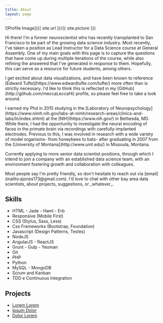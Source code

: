 ```yaml
---
title: About
layout: page
---
```

![Profile Image]({{ site.url }}/{{ site.picture }})

<p>Hi there! I'm a former neuroscientist who has recently transplanted to San Francisco to be part of the growing data science industry. Most recently, I've taken a position as Lead Instructor for a Data Science course at General Assembly. One of my main goals with this page is to capture the questions that have come up during multiple iterations of the course, while also refining the answered that I've generated in response to them. Hopefully, this can serve as a resource for future students, among others.</p>

<p>I get excited about data visualizations, and have been known to reference [Edward Tufte](https://www.edwardtufte.com/tufte/) more often than is strictly necessary. I'd like to think this is reflected in my [GitHub](http://github.com/meccaLeccaHi) profile, so please feel free to take a look around.</p>

<p>I earned my Phd in 2015 studying in the [Laboratory of Neuropsychology](https://www.nimh.nih.gov/labs-at-nimh/research-areas/clinics-and-labs/ln/index.shtml) at the [NIH](https://www.nih.gov/) in Bethesda, MD. While there, I had the opportunity to investigate the neural encoding of faces in the primate brain via recordings with carefully-implanted electrodes. Previous to this, I was involved in research with a wide variety of model organisms- from honeybees to bats- after graduating in 2007 from the [University of Montana](http://www.umt.edu/) in Missoula, Montana.</p>

<p>Currently applying to more senior data scientist positions, through which I intend to join a company with an established data science team, with an environment fostering growth and collaboration with colleagues.</p>

<p>Most people say I'm pretty friendly, so don't hesitate to reach out via [email](mailto:ajones173@gmail.com). I'd love to chat with other bay area data scientists, about projects, suggestions, or _whatever_.</p>


<h2>Skills</h2>

<ul class="skill-list">
	<li>HTML - Jade - Haml - Erb</li>
	<li>Responsive (Mobile First)</li>
	<li>CSS (Stylus, Sass, Less)</li>
	<li>Css Frameworks (Bootstrap, Foundation)</li>
	<li>Javascript (Design Patterns, Testes)</li>
	<li>NodeJS</li>
	<li>AngularJS - ReactJS</li>
	<li>Grunt - Gulp - Yeoman</li>
	<li>Git</li>
	<li>PHP</li>
	<li>Python</li>
	<li>MySQL - MongoDB</li>
	<li>Scrum and Kanban</li>
	<li>TDD e Continuous Integration</li>
</ul>

<h2>Projects</h2>

<ul>
	<li><a href="https://github.com/">Lorem Lorem</a></li>
	<li><a href="https://github.com/">Ipsum Dolor</a></li>
	<li><a href="https://github.com/">Dolor Lorem</a></li>
</ul>

